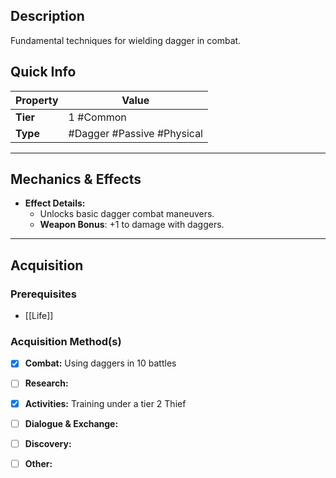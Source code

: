 ## Description
 Fundamental techniques for wielding dagger in combat.

## Quick Info
| Property | Value                         |
| -------- | ------------------------------|
| **Tier** | 1 #Common                     |
| **Type** | #Dagger #Passive #Physical    |

---

## Mechanics & Effects
- **Effect Details:**
    - Unlocks basic dagger combat maneuvers.
    - **Weapon Bonus**: +1 to damage with daggers.

---

## Acquisition
### Prerequisites
- [[Life]]

### Acquisition Method(s)
- [x] **Combat:** Using daggers in 10 battles
- [ ] **Research:** 
- [x] **Activities:** Training under a tier 2 Thief
- [ ] **Dialogue & Exchange:** 
- [ ] **Discovery:** 
- [ ] **Other:** 

